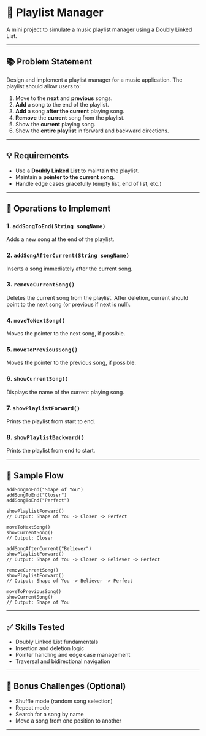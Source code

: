 # 🎵 Playlist Manager

A mini project to simulate a music playlist manager using a Doubly Linked List.

---

## 📚 Problem Statement

Design and implement a playlist manager for a music application. The playlist should allow users to:

1. Move to the **next** and **previous** songs.
2. **Add** a song to the end of the playlist.
3. **Add** a song **after the current** playing song.
4. **Remove** the **current** song from the playlist.
5. Show the **current** playing song.
6. Show the **entire playlist** in forward and backward directions.

---

## 💡 Requirements

- Use a **Doubly Linked List** to maintain the playlist.
- Maintain a **pointer to the current song**.
- Handle edge cases gracefully (empty list, end of list, etc.)

---

## 🔧 Operations to Implement

### 1. `addSongToEnd(String songName)`
Adds a new song at the end of the playlist.

### 2. `addSongAfterCurrent(String songName)`
Inserts a song immediately after the current song.

### 3. `removeCurrentSong()`
Deletes the current song from the playlist. After deletion, current should point to the next song (or previous if next is null).

### 4. `moveToNextSong()`
Moves the pointer to the next song, if possible.

### 5. `moveToPreviousSong()`
Moves the pointer to the previous song, if possible.

### 6. `showCurrentSong()`
Displays the name of the current playing song.

### 7. `showPlaylistForward()`
Prints the playlist from start to end.

### 8. `showPlaylistBackward()`
Prints the playlist from end to start.

---

## 🧪 Sample Flow

```text
addSongToEnd("Shape of You")
addSongToEnd("Closer")
addSongToEnd("Perfect")

showPlaylistForward()
// Output: Shape of You -> Closer -> Perfect

moveToNextSong()
showCurrentSong()
// Output: Closer

addSongAfterCurrent("Believer")
showPlaylistForward()
// Output: Shape of You -> Closer -> Believer -> Perfect

removeCurrentSong()
showPlaylistForward()
// Output: Shape of You -> Believer -> Perfect

moveToPreviousSong()
showCurrentSong()
// Output: Shape of You
````

---

## ✅ Skills Tested

* Doubly Linked List fundamentals
* Insertion and deletion logic
* Pointer handling and edge case management
* Traversal and bidirectional navigation

---

## 🧠 Bonus Challenges (Optional)

* Shuffle mode (random song selection)
* Repeat mode
* Search for a song by name
* Move a song from one position to another

---
